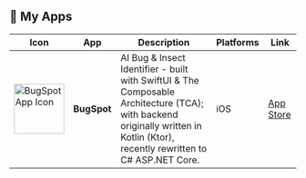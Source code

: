 ## 📱 My Apps

| Icon | App | Description | Platforms | Link |
|---|---|---|---|---|
| <a href="https://apps.apple.com/vc/app/bug-identifier-bugspot-ai/id6748925225"><img src="https://github.com/user-attachments/assets/41a42d29-af61-4aa8-b99e-67153a26f496" alt="BugSpot App Icon" width="88" height="88" /></a> | **BugSpot** | AI Bug & Insect Identifier - built with SwiftUI & The Composable Architecture (TCA); with backend originally written in Kotlin (Ktor), recently rewritten to C# ASP.NET Core. | iOS | <a href="https://apps.apple.com/vc/app/bug-identifier-bugspot-ai/id6748925225">App Store</a> |
